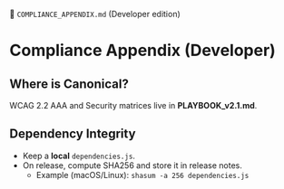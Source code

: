 📎 `COMPLIANCE_APPENDIX.md` (Developer edition)


# Compliance Appendix (Developer)

## Where is Canonical?
WCAG 2.2 AAA and Security matrices live in **PLAYBOOK_v2.1.md**.

## Dependency Integrity
- Keep a **local** `dependencies.js`.  
- On release, compute SHA256 and store it in release notes.  
  - Example (macOS/Linux): `shasum -a 256 dependencies.js`
